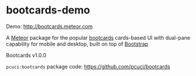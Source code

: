 bootcards-demo
==============

Demo: http://bootcards.meteor.com 

A [Meteor](http://meteor.com) package for the popular [bootcards](http://bootcards.org) cards-based UI with dual-pane capability for mobile and desktop, built on top of [Bootstrap](http://getbootstrap.com)

Bootcards v1.0.0

```pcuci:bootcards``` package code: https://github.com/pcuci/bootcards
